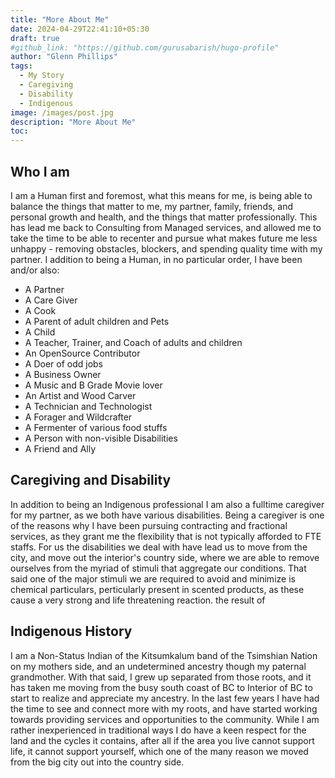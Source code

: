 ```yaml
---
title: "More About Me"
date: 2024-04-29T22:41:10+05:30
draft: true
#github_link: "https://github.com/gurusabarish/hugo-profile"
author: "Glenn Phillips"
tags:
  - My Story
  - Caregiving
  - Disability
  - Indigenous
image: /images/post.jpg
description: "More About Me"
toc: 
---
```


## Who I am

I am a Human first and foremost, what this means for me, is being able to balance the things that matter to me, my partner, family, friends, and personal growth and health, and the things that matter professionally.  This has lead me back to Consulting from Managed services, and allowed me to take the time to be able to recenter and pursue what makes future me less unhappy - removing obstacles, blockers, and spending quality time with my partner. I addition to being a Human, in no particular order, I have been and/or also:
- A Partner
- A Care Giver
- A Cook
- A Parent of adult children and Pets
- A Child
- A Teacher, Trainer, and Coach of adults and children
- An OpenSource Contributor
- A Doer of odd jobs
- A Business Owner
- A Music and B Grade Movie lover
- An Artist and Wood Carver
- A Technician and Technologist
- A Forager and Wildcrafter
- A Fermenter of various food stuffs
- A Person with non-visible Disabilities
- A Friend and Ally

## Caregiving and Disability

In addition to being an Indigenous professional I am also a fulltime caregiver for my partner, as we both have various disabilities. Being a caregiver is one of the reasons why I have been pursuing contracting and fractional services, as they grant me the flexibility that is not typically afforded to FTE staffs.  For us the disabilities we deal with have lead us to move from the city, and move out the interior's country side, where we are able to remove ourselves from the myriad of stimuli that aggregate our conditions. That said one of the major stimuli we are required to avoid and minimize is chemical particulars, perticularly present in scented products, as these cause a very strong and life threatening reaction.  the result of 

## Indigenous History

I am a Non-Status Indian of the Kitsumkalum band of the Tsimshian Nation on my mothers side, and an undetermined ancestry though my paternal grandmother. With that said, I grew up separated from those roots, and it has taken me moving from the busy south coast of BC to Interior of BC to start to realize and appreciate my ancestry. In the last few years I have had the time to see and connect more with my roots, and have started working towards providing services and opportunities to the community.  While I am rather inexperienced in traditional ways I do have a keen respect for the land and the cycles it contains, after all if the area you live cannot support life, it cannot support yourself, which one of the many reason we moved from the big city out into the country side.